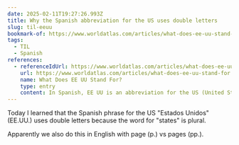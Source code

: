 ```yaml
---
date: 2025-02-11T19:27:26.993Z
title: Why the Spanish abbreviation for the US uses double letters
slug: til-eeuu
bookmark-of: https://www.worldatlas.com/articles/what-does-ee-uu-stand-for.html
tags:
  - TIL
  - Spanish
references:
  - referenceIdUrl: https://www.worldatlas.com/articles/what-does-ee-uu-stand-for.html
    url: https://www.worldatlas.com/articles/what-does-ee-uu-stand-for.html
    name: What Does EE UU Stand For?
    type: entry
    content: In Spanish, EE UU is an abbreviation for the US (United States). Learn why.
---
```


Today I learned that the Spanish phrase for the US "Estados Unidos" (EE.UU.) uses double letters because the word for "states" is plural.

Apparently we also do this in English with page (p.) vs pages (pp.).

